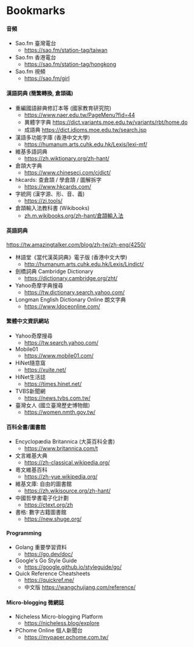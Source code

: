 # Bookmarks


#### 音頻

- Sao.fm 臺灣電台
  - <https://sao.fm/station-tag/taiwan>
- Sao.fm 香港電台
  - <https://sao.fm/station-tag/hongkong>
- Sao.fm 視頻
  - <https://sao.fm/girl>

#### 漢語詞典 (簡繁轉換, 倉頡碼)

- 重編國語辭典修訂本等 (國家教育研究院)
  - <https://www.naer.edu.tw/PageMenu?fid=44>
  - 異體字字典 <https://dict.variants.moe.edu.tw/variants/rbt/home.do>
  - 成語典 <https://dict.idioms.moe.edu.tw/search.jsp>
- 漢語多功能字庫 (香港中文大學)
  - <https://humanum.arts.cuhk.edu.hk/Lexis/lexi-mf/>
- 維基多語詞典
  - <https://zh.wiktionary.org/zh-hant/>
- 倉頡大字典
  - <https://www.chinesecj.com/cjdict/>
- hkcards: 查倉頡 / 學倉頡 / 圖解拆字
  - <https://www.hkcards.com/>
- 字統网 (漢字源、形、音、義)
  - <https://zi.tools/>
- 倉頡輸入法教科書 (Wikibooks)
  - [zh.m.wikibooks.org/zh-hant/倉頡輸入法](https://zh.m.wikibooks.org/zh-hant/%E5%80%89%E9%A0%A1%E8%BC%B8%E5%85%A5%E6%B3%95)

#### 英語詞典

https://tw.amazingtalker.com/blog/zh-tw/zh-eng/4250/

- 林語堂《當代漢英詞典》電子版 (香港中文大學)
  - <http://humanum.arts.cuhk.edu.hk/Lexis/Lindict/>
- 劍橋詞典 Cambridge Dictionary
  - <https://dictionary.cambridge.org/zht/>
- Yahoo奇摩字典搜尋
  - <https://tw.dictionary.search.yahoo.com/>
- Longman English Dictionary Online 朗文字典
  - <https://www.ldoceonline.com/>

#### 繁體中文資訊網站

- Yahoo奇摩搜尋
  - <https://tw.search.yahoo.com/>
- Mobile01
  - <https://www.mobile01.com/>
- HiNet隨意窩
  - <https://xuite.net/>
- HiNet生活誌
  - <https://times.hinet.net/>
- TVBS新聞網
  - <https://news.tvbs.com.tw/>
- 臺灣女人 (國立臺灣歷史博物館)
  - <https://women.nmth.gov.tw/>

#### 百科全書/圖書館

- Encyclopædia Britannica (大英百科全書)
  - <https://www.britannica.com/t>
- 文言維基大典
  - <https://zh-classical.wikipedia.org/>
- 粵文維基百科
  - <https://zh-yue.wikipedia.org/>
- 維基文庫: 自由的圖書館
  - <https://zh.wikisource.org/zh-hant/>
- 中國哲學書電子化計劃
  - <https://ctext.org/zh>
- 書格: 數字古籍圖書館
  - <https://new.shuge.org/>

#### Programming

- Golang 重要學習資料
  - <https://go.dev/doc/>
- Google's Go Style Guide
  - <https://google.github.io/styleguide/go/>
- Quick Reference Cheatsheets
  - <https://quickref.me/>
  - 中文版 <https://wangchujiang.com/reference/>

#### Micro-blogging 微網誌

- Nicheless Micro-blogging Platform
  - <https://nicheless.blog/explore>
- PChome Online 個人新聞台
  - <https://mypaper.pchome.com.tw/>
